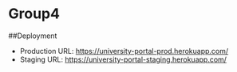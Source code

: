# Group4

##Deployment
- Production URL: https://university-portal-prod.herokuapp.com/
- Staging URL: https://university-portal-staging.herokuapp.com/